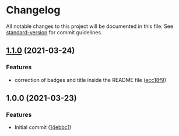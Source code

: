 # Changelog

All notable changes to this project will be documented in this file. See [standard-version](https://github.com/conventional-changelog/standard-version) for commit guidelines.

## [1.1.0](https://github.com/danielcerongrajales/Chips/compare/v1.0.0...v1.1.0) (2021-03-24)


### Features

* correction of badges and title inside the  README file ([ecc18f9](https://github.com/danielcerongrajales/Chips/commit/ecc18f92cf9943ef5f232b9d59566609719ee146))

## 1.0.0 (2021-03-23)


### Features

* Initial commit ([14ebbc1](https://github.com/danielcerongrajales/Chips/commit/14ebbc1a47304f32ed39fc6d8dede13e3d9f4df0))
